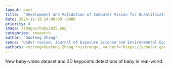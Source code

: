 ```yaml
---
layout: post
title:  "Development and Validation of Computer Vision for Quantification of Children’s Micro-Activities"
date: 2024-11-18 24:00:00 -0000
priority: 4
image: /images/baby2025.png
categories: research
author: "Guofeng Zhang"
venue: "Under review, Journal of Exposure Science and Environmental Epidemiology"
authors: <strong>Guofeng Zhang *</strong>, <a herf="https://scholar.google.com/citations?hl=en&user=dKHE3qgAAAAJ">Jiahao Wang</a>, <a herf="https://scholar.google.com/citations?hl=en&user=WFl3hH0AAAAJ">Qihao Liu</a>, <a herf="https://scholar.google.com/citations?user=8aXDeK8AAAAJ">Zhang Yi</a>, <a herf="https://scholar.google.com/citations?hl=en&user=4jdUy5AAAAAJ">Jiawei Peng</a>, <a herf="https://scholar.google.com/citations?hl=en&user=7KZZ91oAAAAJ">Xingrui Wang</a>, <a herf="https://scholar.google.com/citations?hl=en&user=p7QTY-cAAAAJ">Xiaoding Yuan</a>, <a herf="https://scholar.google.com/citations?hl=en&user=muEpEiEAAAAJ">Yin Oscar</a>, <a herf="https://scholar.google.com/citations?user=FJ-huxgAAAAJ">Alan Yuille</a>, <a herf="https://scholar.google.com/citations?hl=en&user=i9tGbsgAAAAJ">Sara Lupolt</a>, and <a herf="https://scholar.google.com/citations?hl=en&user=zhn5rRoAAAAJ">Keeve E. Nachman</a>.
---
```

New baby-video dataset and 3D keypoints detections of baby in real-world. 